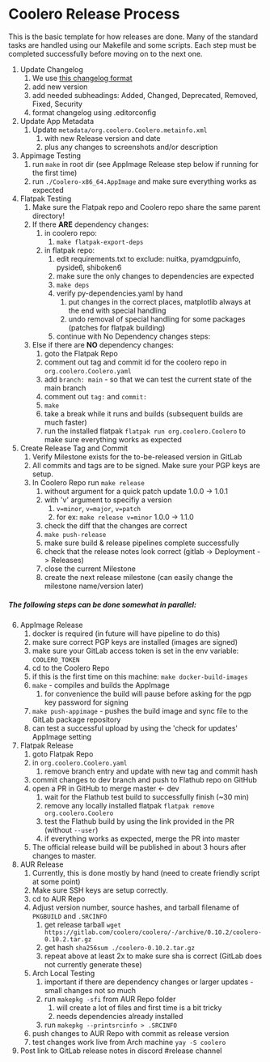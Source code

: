 # Coolero Release Process

This is the basic template for how releases are done. Many of the standard tasks are handled using our Makefile and some
scripts. Each step must be completed successfully before moving on to the next one.

1. Update Changelog
    1. We use [this changelog format](https://keepachangelog.com/en/1.0.0/)
    2. add new version
    3. add needed subheadings: Added, Changed, Deprecated, Removed, Fixed, Security
    4. format changelog using .editorconfig
2. Update App Metadata
    1. Update `metadata/org.coolero.Coolero.metainfo.xml`
        1. with new Release version and date
        2. plus any changes to screenshots and/or description
3. Appimage Testing
    1. run `make` in root dir (see AppImage Release step below if running for the first time)
    2. run `./Coolero-x86_64.AppImage` and make sure everything works as expected
4. Flatpak Testing
    1. Make sure the Flatpak repo and Coolero repo share the same parent directory!
    2. If there __ARE__ dependency changes:
        1. in coolero repo:
            1. `make flatpak-export-deps`
        2. in flatpak repo:
            1. edit requirements.txt to exclude: nuitka, pyamdgpuinfo, pyside6, shiboken6
            2. make sure the only changes to dependencies are expected
            3. `make deps`
            4. verify py-dependencies.yaml by hand
                1. put changes in the correct places, matplotlib always at the end with special handling
                2. undo removal of special handling for some packages (patches for flatpak building)
            5. continue with No Dependency changes steps:
    3. Else if there are __NO__ dependency changes:
        1. goto the Flatpak Repo
        2. comment out tag and commit id for the coolero repo in `org.coolero.Coolero.yaml`
        3. add `branch: main` - so that we can test the current state of the main branch
        4. comment out `tag:` and `commit:`
        5. `make`
        6. take a break while it runs and builds (subsequent builds are much faster)
        7. run the installed flatpak `flatpak run org.coolero.Coolero` to make sure everything works as expected
5. Create Release Tag and Commit
    1. Verify Milestone exists for the to-be-released version in GitLab
    2. All commits and tags are to be signed. Make sure your PGP keys are setup.
    3. In Coolero Repo run ```make release```
        1. without argument for a quick patch update 1.0.0 -> 1.0.1
        2. with 'v' argument to specifiy a version
            1. `v=minor`, `v=major`, `v=patch`
            2. for ex: ```make release v=minor``` 1.0.0 -> 1.1.0
        3. check the diff that the changes are correct
        4. `make push-release`
        5. make sure build & release pipelines complete successfully
        6. check that the release notes look correct (gitlab -> Deployment -> Releases)
        7. close the current Milestone
        8. create the next release milestone (can easily change the milestone name/version later)

##### The following steps can be done somewhat in parallel:

6. AppImage Release
    1. docker is required (in future will have pipeline to do this)
    2. make sure correct PGP keys are installed (images are signed)
    3. make sure your GitLab access token is set in the env variable: `COOLERO_TOKEN`
    4. cd to the Coolero Repo
    5. if this is the first time on this machine: `make docker-build-images`
    6. `make` - compiles and builds the AppImage
        1. for convenience the build will pause before asking for the pgp key password for signing
    7. `make push-appimage` - pushes the build image and sync file to the GitLab package repository
    8. can test a successful upload by using the 'check for updates' AppImage setting
7. Flatpak Release
    1. goto Flatpak Repo
    2. in `org.coolero.Coolero.yaml`
        1. remove branch entry and update with new tag and commit hash
    3. commit changes to dev branch and push to Flathub repo on GitHub
    4. open a PR in GitHub to merge master <- dev
        1. wait for the Flathub test build to successfully finish (~30 min)
        2. remove any locally installed flatpak `flatpak remove org.coolero.Coolero`
        3. test the Flathub build by using the link provided in the PR (without `--user`)
        4. if everything works as expected, merge the PR into master
    5. The official release build will be published in about 3 hours after changes to master.
8. AUR Release
    1. Currently, this is done mostly by hand (need to create friendly script at some point)
    2. Make sure SSH keys are setup correctly. 
    3. cd to AUR Repo
    4. Adjust version number, source hashes, and tarball filename of `PKGBUILD` and `.SRCINFO`
        1. get release tarball `wget https://gitlab.com/coolero/coolero/-/archive/0.10.2/coolero-0.10.2.tar.gz`
        2. get hash `sha256sum ./coolero-0.10.2.tar.gz`
        3. repeat above at least 2x to make sure sha is correct (GitLab does not currently generate these)
    5. Arch Local Testing
        1. important if there are dependency changes or larger updates - small changes not so much
        2. run `makepkg -sfi` from AUR Repo folder
            1. will create a lot of files and first time is a bit tricky
            2. needs dependencies already installed
        3. run `makepkg --printsrcinfo > .SRCINFO`
    6. push changes to AUR Repo with commit as release version
    7. test changes work live from Arch machine `yay -S coolero`
9. Post link to GitLab release notes in discord #release channel